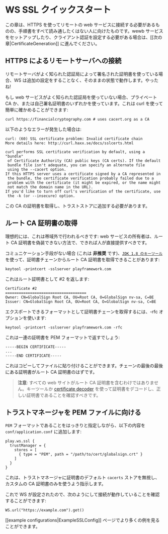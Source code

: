 <!--- Copyright (C) 2009-2015 Typesafe Inc. <http://www.typesafe.com> -->
<!--
# Quick Start to WS SSL
-->
# WS SSL クイックスタート

<!--
This section is for people who need to connect to a remote web service over HTTPS, and don't want to read through the entire manual.  If you need to set up a web service or configure client authentication, please proceed to the [[next section|CertificateGeneration]].
-->
この章は、HTTPS を使ってリモートの web サービスに接続する必要があるものの、手順書をすべて読み通したくはない人に向けたものです。wewb サービスをセットアップしたり、クライアント認証を設定する必要がある場合は、[[次の章|CertificateGeneration]] に進んでください。

<!--
## Connecting to a Remote Server over HTTPS
-->
## HTTPS によるリモートサーバへの接続

<!--
If the remote server is using a certificate that is signed by a well known certificate authority, then WS should work out of the box without any additional configuration.  You're done!
-->
リモートサーバがよく知られた認証局によって署名された証明書を使っている場合、WS は追加の設定をすることなく、そのままの状態で動作します。やったね!

<!--
If the web service is not using a well known certificate authority, then it is using either a private CA or a self-signed certificate.  You can determine this easily by using curl:
-->
もし web サービスがよく知られた認証局を使っていない場合、プライベート CA か、または自己署名証明書のいずれかを使っています。これは curl を使って簡単に確かめることができます:

```
curl https://financialcryptography.com # uses cacert.org as a CA
```

<!--
If you receive the following error:
-->
以下のようなエラーが発生した場合は:

```
curl: (60) SSL certificate problem: Invalid certificate chain
More details here: http://curl.haxx.se/docs/sslcerts.html

curl performs SSL certificate verification by default, using a "bundle"
 of Certificate Authority (CA) public keys (CA certs). If the default
 bundle file isn't adequate, you can specify an alternate file
 using the --cacert option.
If this HTTPS server uses a certificate signed by a CA represented in
 the bundle, the certificate verification probably failed due to a
 problem with the certificate (it might be expired, or the name might
 not match the domain name in the URL).
If you'd like to turn off curl's verification of the certificate, use
 the -k (or --insecure) option.
```

<!--
Then you have to obtain the CA's certificate, and add it to the trust store.
-->
この CA の証明書を取得し、トラストストアに追加する必要があります。

<!--
## Obtain the Root CA Certificate
-->
## ルート CA 証明書の取得

<!--
Ideally this should be done out of band: the owner of the web service should provide you with the root CA certificate directly, in a way that can't be faked, preferably in person.
-->
理想的には、これは帯域外で行われるべきです: web サービスの所有者は、ルート CA 証明書を偽装できない方法で、できれば人が直接提供すべきです。

<!--
In the case where there is no communication (and this is **not recommended**), you can sometimes get the root CA certificate directly from the certificate chain, using [`keytool from JDK 1.8`](http://docs.oracle.com/javase/8/docs/technotes/tools/unix/keytool.html):
-->
コミュニケーション手段がない場合 (これは **非推奨** です)、[`JDK 1.8 のキーツール`](http://docs.oracle.com/javase/8/docs/technotes/tools/unix/keytool.html) を使って、証明書チェーンからルート CA 証明書を取得できることがあります:

```
keytool -printcert -sslserver playframework.com
```

<!--
which returns #2 as the root certificate:
-->
これはルート証明書として #2 を返します:

```
Certificate #2
====================================
Owner: CN=GlobalSign Root CA, OU=Root CA, O=GlobalSign nv-sa, C=BE
Issuer: CN=GlobalSign Root CA, OU=Root CA, O=GlobalSign nv-sa, C=BE
```

<!--
To get the certificate chain in an exportable format, use the -rfc option:
-->
エクスポートできるフォーマットとして証明書チェーンを取得するには、-rfc オプションを使います:

```
keytool -printcert -sslserver playframework.com -rfc
```

<!--
which will return a series of certificates in PEM format:
-->
これは一連の証明書を PEM フォーマットで返すでしょう:

```
-----BEGIN CERTIFICATE-----
...
-----END CERTIFICATE-----
```

<!--
which can be copied and pasted into a file.  The very last certificate in the chain will be the root CA certificate.
-->
これはコピーしてファイルに貼り付けることができます。チェーンの最後の最後にある証明書がルート CA 証明書のはずです。

<!--
> **NOTE**: Not all websites will include the root CA certificate.  You should decode the certificate with keytool or with [certificate decoder](https://www.sslshopper.com/certificate-decoder.html) to ensure you have the right certificate.
-->
> **注意**: すべての web サイトがルート CA 証明書を含むわけではありません。キーツールか [certificate decoder](https://www.sslshopper.com/certificate-decoder.html) を使って証明書をデコードし、正しい証明書であることを確認すべきです。

<!--
## Point the trust manager at the PEM file
-->
## トラストマネージャを PEM ファイルに向ける

<!--
Add the following into `conf/application.conf`, specifying `PEM` format specifically:
-->
`PEM` フォーマットであることをはっきりと指定しながら、以下の内容を `conf/application.conf` に追加します:

```
play.ws.ssl {
  trustManager = {
    stores = [
      { type = "PEM", path = "/path/to/cert/globalsign.crt" }
    ]
  }
}
```

<!--
This will tell the trust manager to ignore the default `cacerts` store of certificates, and only use your custom CA certificate.
-->
これは、トラストマネージャに証明書のデフォルト `cacerts` ストアを無視し、カスタムの CA 証明書のみを使うよう指示します。

<!--
After that, WS will be configured, and you can test that your connection works with:
-->
これで WS が設定されたので、次のようにして接続が動作していることを確認することができます:

```
WS.url("https://example.com").get()
```

<!--
You can see more examples on the [[example configurations|ExampleSSLConfig]] page.
-->
[[example configurations|ExampleSSLConfig]] ページでより多くの例を見ることができます。
